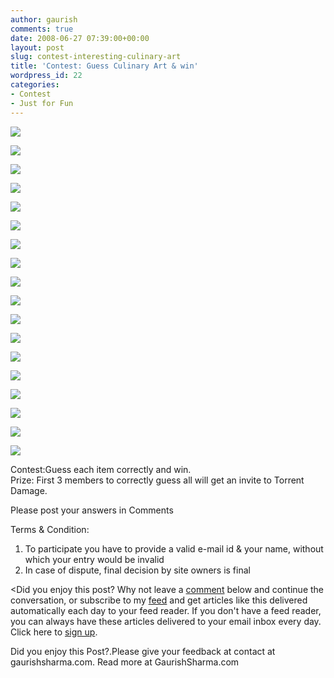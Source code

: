 ```yaml
---
author: gaurish
comments: true
date: 2008-06-27 07:39:00+00:00
layout: post
slug: contest-interesting-culinary-art
title: 'Contest: Guess Culinary Art & win'
wordpress_id: 22
categories:
- Contest
- Just for Fun
---
```


[![](http://3.bp.blogspot.com/_wMAC6frBFdw/SGSW8X9npSI/AAAAAAAAALE/m-bTxKLqICY/s400/image016.jpg)](http://3.bp.blogspot.com/_wMAC6frBFdw/SGSW8X9npSI/AAAAAAAAALE/m-bTxKLqICY/s1600-h/image016.jpg)  


[![](http://4.bp.blogspot.com/_wMAC6frBFdw/SGSW8hJjwKI/AAAAAAAAALM/Euo9cqIfNTs/s400/image017.jpg)](http://4.bp.blogspot.com/_wMAC6frBFdw/SGSW8hJjwKI/AAAAAAAAALM/Euo9cqIfNTs/s1600-h/image017.jpg)  


  
  


[![](http://4.bp.blogspot.com/_wMAC6frBFdw/SGSW87NmMfI/AAAAAAAAALk/rmMdWnEKASo/s400/image018.jpg)](http://4.bp.blogspot.com/_wMAC6frBFdw/SGSW87NmMfI/AAAAAAAAALk/rmMdWnEKASo/s1600-h/image018.jpg)  


[![](http://4.bp.blogspot.com/_wMAC6frBFdw/SGSWpqXL0fI/AAAAAAAAAKc/xoAPwMeAy9g/s400/image011.jpg)](http://4.bp.blogspot.com/_wMAC6frBFdw/SGSWpqXL0fI/AAAAAAAAAKc/xoAPwMeAy9g/s1600-h/image011.jpg)  


[![](http://1.bp.blogspot.com/_wMAC6frBFdw/SGSWpq1I1DI/AAAAAAAAAKk/gx_rBw30WXw/s400/image012.jpg)](http://1.bp.blogspot.com/_wMAC6frBFdw/SGSWpq1I1DI/AAAAAAAAAKk/gx_rBw30WXw/s1600-h/image012.jpg)  


[![](http://2.bp.blogspot.com/_wMAC6frBFdw/SGSWprGlKpI/AAAAAAAAAKs/OpvKD9gipxc/s400/image013.jpg)](http://2.bp.blogspot.com/_wMAC6frBFdw/SGSWprGlKpI/AAAAAAAAAKs/OpvKD9gipxc/s1600-h/image013.jpg)  


[![](http://2.bp.blogspot.com/_wMAC6frBFdw/SGSWpz2oCiI/AAAAAAAAAK0/W0fXArPxZcI/s400/image014.jpg)](http://2.bp.blogspot.com/_wMAC6frBFdw/SGSWpz2oCiI/AAAAAAAAAK0/W0fXArPxZcI/s1600-h/image014.jpg)  


[![](http://2.bp.blogspot.com/_wMAC6frBFdw/SGSWp8LIJcI/AAAAAAAAAK8/ScQeDnLlXsg/s400/image015.jpg)](http://2.bp.blogspot.com/_wMAC6frBFdw/SGSWp8LIJcI/AAAAAAAAAK8/ScQeDnLlXsg/s1600-h/image015.jpg)  


[![](http://4.bp.blogspot.com/_wMAC6frBFdw/SGSV-PYxOMI/AAAAAAAAAJ0/RSr_wLxqXqU/s400/image006.jpg)](http://4.bp.blogspot.com/_wMAC6frBFdw/SGSV-PYxOMI/AAAAAAAAAJ0/RSr_wLxqXqU/s1600-h/image006.jpg)  


[![](http://4.bp.blogspot.com/_wMAC6frBFdw/SGSV-clIPZI/AAAAAAAAAJ8/Ji0p_zcfdNc/s400/image007.jpg)](http://4.bp.blogspot.com/_wMAC6frBFdw/SGSV-clIPZI/AAAAAAAAAJ8/Ji0p_zcfdNc/s1600-h/image007.jpg)  


[![](http://3.bp.blogspot.com/_wMAC6frBFdw/SGSV-arnLkI/AAAAAAAAAKE/1YRpbev8C5M/s400/image008.jpg)](http://3.bp.blogspot.com/_wMAC6frBFdw/SGSV-arnLkI/AAAAAAAAAKE/1YRpbev8C5M/s1600-h/image008.jpg)  


[![](http://1.bp.blogspot.com/_wMAC6frBFdw/SGSV-WR9_JI/AAAAAAAAAKM/I4sZ2_l2x-U/s400/image009.jpg)](http://1.bp.blogspot.com/_wMAC6frBFdw/SGSV-WR9_JI/AAAAAAAAAKM/I4sZ2_l2x-U/s1600-h/image009.jpg)  


[![](http://2.bp.blogspot.com/_wMAC6frBFdw/SGSV-qaJZlI/AAAAAAAAAKU/y2olNq-gBLY/s400/image010.jpg)](http://2.bp.blogspot.com/_wMAC6frBFdw/SGSV-qaJZlI/AAAAAAAAAKU/y2olNq-gBLY/s1600-h/image010.jpg)  


[![](http://1.bp.blogspot.com/_wMAC6frBFdw/SGSVlPy-MiI/AAAAAAAAAJM/olHZ2yiV0uI/s400/image001.jpg)](http://1.bp.blogspot.com/_wMAC6frBFdw/SGSVlPy-MiI/AAAAAAAAAJM/olHZ2yiV0uI/s1600-h/image001.jpg)  


[![](http://1.bp.blogspot.com/_wMAC6frBFdw/SGSVlItqwWI/AAAAAAAAAJU/bMSdTcolCso/s400/image002.jpg)](http://1.bp.blogspot.com/_wMAC6frBFdw/SGSVlItqwWI/AAAAAAAAAJU/bMSdTcolCso/s1600-h/image002.jpg)  


[![](http://4.bp.blogspot.com/_wMAC6frBFdw/SGSVlewkYiI/AAAAAAAAAJc/JQ7uPz025PY/s400/image003.jpg)](http://4.bp.blogspot.com/_wMAC6frBFdw/SGSVlewkYiI/AAAAAAAAAJc/JQ7uPz025PY/s1600-h/image003.jpg)  


[![](http://3.bp.blogspot.com/_wMAC6frBFdw/SGSVlSuvE5I/AAAAAAAAAJk/SNKh33y4pPU/s400/image004.jpg)](http://3.bp.blogspot.com/_wMAC6frBFdw/SGSVlSuvE5I/AAAAAAAAAJk/SNKh33y4pPU/s1600-h/image004.jpg)  


[![](http://4.bp.blogspot.com/_wMAC6frBFdw/SGSVlaOA5SI/AAAAAAAAAJs/e0ciOyeLBuE/s400/image005.jpg)](http://4.bp.blogspot.com/_wMAC6frBFdw/SGSVlaOA5SI/AAAAAAAAAJs/e0ciOyeLBuE/s1600-h/image005.jpg)  


  
  
  
  
Contest:Guess each item correctly and win.  
Prize: First 3 members to correctly guess all will get an invite to Torrent Damage.  
  
Please post your answers in Comments  
  
Terms & Condition:  
1) To participate you  have to provide a valid e-mail id & your name, without which your entry would be invalid  
2) In case of dispute, final decision by site  owners is final  
  
  
  
  
  
  
<Did you enjoy this post? Why not leave a [comment](http://www.blogger.com/comment.g?blogID=8205051555485070358&postID=4001662124011873301) below and continue the conversation, or subscribe to my [feed](http://gslive.blogspot.com/feeds/posts/default) and get articles like this delivered automatically each day to your feed reader. If you don't have a feed reader, you can always have these articles delivered to your email inbox every day. Click here to [sign up](http://www.feedburner.com/fb/a/emailverifySubmit?feedId=2080213&loc=en_US).  
  


Did you enjoy this Post?.Please give your feedback at contact at gaurishsharma.com.
Read more at GaurishSharma.com
